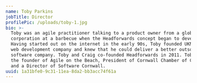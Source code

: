 ```yaml
---
name: Toby Parkins
jobTitle: Director
profilePic: /uploads/toby-1.jpg
bio: >-
  Toby was an agile practitioner talking to a product owner from a global
  corporation at a barbecue when the Headforwards concept began to develop.
  Having started out on the internet in the early 90s, Toby founded UKNetWeb, a
  web development company and knew that he could deliver a better outsource
  software company. Toby and Craig co-founded Headforwards in 2011. Toby is also
  the founder of Agile on the Beach, President of Cornwall Chamber of Commerce
  and a Director of Software Cornwall.  
uuid: 1a31bfe0-9c31-11ea-8da2-bb3acc74f61a
---
```


